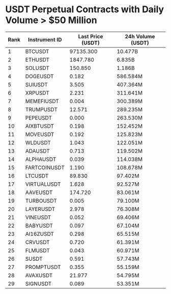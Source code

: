 # USDT Perpetual Contracts with Daily Volume > $50 Million

| Rank | Instrument ID | Last Price (USDT) | 24h Volume (USDT) |
|------|---------------|-------------------|-------------------|
| 1 | BTCUSDT | 97135.300 | 10.477B |
| 2 | ETHUSDT | 1847.780 | 6.835B |
| 3 | SOLUSDT | 150.850 | 1.186B |
| 4 | DOGEUSDT | 0.182 | 586.584M |
| 5 | SUIUSDT | 3.505 | 407.364M |
| 6 | XRPUSDT | 2.231 | 311.641M |
| 7 | MEMEFIUSDT | 0.004 | 300.389M |
| 8 | TRUMPUSDT | 12.571 | 289.235M |
| 9 | PEPEUSDT | 0.000 | 263.530M |
| 10 | AIXBTUSDT | 0.198 | 152.452M |
| 11 | MOVEUSDT | 0.192 | 125.823M |
| 12 | WLDUSDT | 1.043 | 122.051M |
| 13 | ADAUSDT | 0.713 | 119.502M |
| 14 | ALPHAUSDT | 0.039 | 114.038M |
| 15 | FARTCOINUSDT | 1.190 | 108.678M |
| 16 | LTCUSDT | 89.830 | 97.402M |
| 17 | VIRTUALUSDT | 1.628 | 92.527M |
| 18 | AAVEUSDT | 174.720 | 83.061M |
| 19 | TURBOUSDT | 0.005 | 79.100M |
| 20 | LAYERUSDT | 2.978 | 76.308M |
| 21 | VINEUSDT | 0.052 | 69.406M |
| 22 | BABYUSDT | 0.097 | 67.104M |
| 23 | AI16ZUSDT | 0.298 | 65.515M |
| 24 | CRVUSDT | 0.720 | 61.391M |
| 25 | FLMUSDT | 0.043 | 60.971M |
| 26 | SUSDT | 0.591 | 57.743M |
| 27 | PROMPTUSDT | 0.355 | 55.159M |
| 28 | AVAXUSDT | 21.977 | 54.795M |
| 29 | SIGNUSDT | 0.089 | 53.351M |
